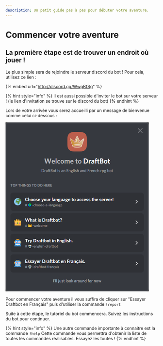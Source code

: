 ```yaml
---
description: Un petit guide pas à pas pour débuter votre aventure.
---
```


# Commencer votre aventure

## La première étape est de trouver un endroit où jouer !

Le plus simple sera de rejoindre le serveur discord du bot ! Pour cela, utilisez ce lien : 

{% embed url="http://discord.gg/WwgBfSg" %}

{% hint style="info" %}
Il est aussi possible d'inviter le bot sur votre serveur ! \(le lien d'invitation se trouve sur le discord du bot\)
{% endhint %}

Lors de votre arrivée vous serez accueilli par un message de bienvenue comme celui ci-dessous : 

![Le message de bienvenue que vous risquez de rencontrer](../.gitbook/assets/image%20%284%29.png)

Pour commencer votre aventure il vous suffira de cliquer sur "Essayer Draftbot en Français" puis d'utiliser la commande `!report`

Suite à cette étape, le tutoriel du bot commencera. Suivez les instructions du bot pour continuer.

{% hint style="info" %}
Une autre commande importante à connaitre est la commande `!help` Cette commande vous permettra d'obtenir la liste de toutes les commandes réalisables. Essayez les toutes !
{% endhint %}

